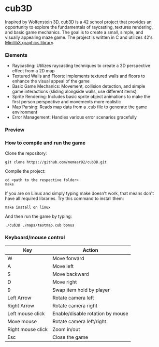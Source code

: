 # cub3D

Inspired by Wolfenstein 3D, cub3D is a 42 school project that provides an opportunity to explore the fundamentals of raycasting, textures rendering, and basic game mechanics. 
The goal is to create a small, simple, and visually appealing maze game. The project is written in C and utilizes 42's [MinilibX graphics library](https://github.com/42Paris/minilibx-linux).

### Elements
- Raycasting: Utilizes raycasting techniques to create a 3D perspective effect from a 2D map
- Textured Walls and Floors: Implements textured walls and floors to enhance the visual appeal of the game
- Basic Game Mechanics: Movement, collision detection, and simple game interactions (sliding alongside walls, use different items)
- Sprite Rendering: Includes basic sprite object animations to make the first person perspective and movements more realistic
- Map Parsing: Reads map data from a .cub file to generate the game environment
- Error Management: Handles various error scenarios gracefully


### Preview



### How to compile and run the game
Clone the repository:
```
git clone https://github.com/memaar92/cub3D.git
```

Compile the project:
```
cd <path to the respective folder>
make
```

If you are on Linux and simply typing make doesn't work, that means don't have all required libraries. Try this command to install them:
```
make install on linux
```

And then run the game by typing:
```
./cub3D ./maps/testmap.cub bonus
```

### Keyboard/mouse control

| Key | Action |
| --- | --- |
| W | Move forward |
| A | Move left |
| S | Move backward|
| D | Move right |
| 9 | Swap item hold by player |
| Left Arrow | Rotate camera left |
| Right Arrow | Rotate camera right |
| Left mouse click | Enable/disable rotation by mouse |
| Move mouse | Rotate camera left/right|
| Right mouse click | Zoom in/out |
| Esc | Close the game |

